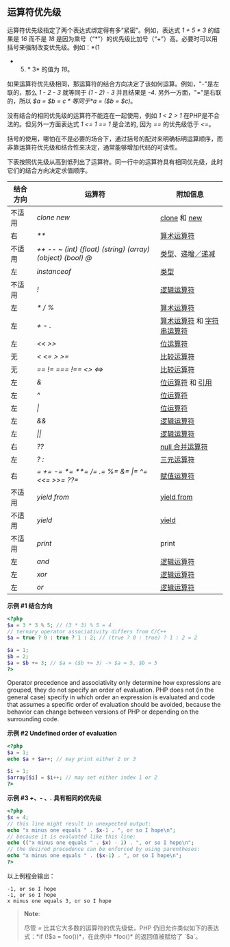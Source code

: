 运算符优先级
------------

运算符优先级指定了两个表达式绑定得有多“紧密”。例如，表达式 *1 + 5 \* 3*
的结果是 *16* 而不是 *18*
是因为乘号（“\*”）的优先级比加号（“+”）高。必要时可以用括号来强制改变优先级。例如：*(1
+ 5) \* 3* 的值为 *18*。

如果运算符优先级相同，那运算符的结合方向决定了该如何运算。例如，"-"是左联的，那么
*1 - 2 - 3* 就等同于 *(1 - 2) - 3* 并且结果是 *-4*.
另外一方面，"="是右联的，所以 *$a = $b = $c* 等同于 *$a = ($b = $c)*。

没有结合的相同优先级的运算符不能连在一起使用，例如 *1 \< 2 \> 1*
在PHP是不合法的。但另外一方面表达式 *1 \<= 1 == 1* 是合法的, 因为 *==*
的优先级低于 *\<=*。

括号的使用，哪怕在不是必要的场合下，通过括号的配对来明确标明运算顺序，而非靠运算符优先级和结合性来决定，通常能够增加代码的可读性。

下表按照优先级从高到低列出了运算符。同一行中的运算符具有相同优先级，此时它们的结合方向决定求值顺序。

| 结合方向 | 运算符                                                                           | 附加信息                                                                                                                                             |
|----------|----------------------------------------------------------------------------------|------------------------------------------------------------------------------------------------------------------------------------------------------|
| 不适用   | *clone* *new*                                                                    | <a href="/language/oop5/cloning.html" class="link">clone</a> 和 <a href="/language/oop5/basic.html#language.oop5.basic.new" class="link">new</a>     |
| 右       | *\*\**                                                                           | <a href="/language/operators/arithmetic.html" class="link">算术运算符</a>                                                                            |
| 不适用   | *++* *--* *\~* *(int)* *(float)* *(string)* *(array)* *(object)* *(bool)* *@*    | <a href="/language/types.html" class="link">类型</a>、<a href="/language/operators/increment.html" class="link">递增／递减</a>                       |
| 左       | *instanceof*                                                                     | <a href="/language/types.html" class="link">类型</a>                                                                                                 |
| 不适用   | *!*                                                                              | <a href="/language/operators/logical.html" class="link">逻辑运算符</a>                                                                               |
| 左       | *\** */* *%*                                                                     | <a href="/language/operators/arithmetic.html" class="link">算术运算符</a>                                                                            |
| 左       | *+* *-* *.*                                                                      | <a href="/language/operators/arithmetic.html" class="link">算术运算符</a> 和 <a href="/language/operators/string.html" class="link">字符串运算符</a> |
| 左       | *\<\<* *\>\>*                                                                    | <a href="/language/operators/bitwise.html" class="link">位运算符</a>                                                                                 |
| 无       | *\<* *\<=* *\>* *\>=*                                                            | <a href="/language/operators/comparison.html" class="link">比较运算符</a>                                                                            |
| 无       | *==* *!=* *===* *!==* *\<\>* *\<=\>*                                             | <a href="/language/operators/comparison.html" class="link">比较运算符</a>                                                                            |
| 左       | *&*                                                                              | <a href="/language/operators/bitwise.html" class="link">位运算符</a> 和 <a href="/language/references.html" class="link">引用</a>                    |
| 左       | *^*                                                                              | <a href="/language/operators/bitwise.html" class="link">位运算符</a>                                                                                 |
| 左       | *\|*                                                                             | <a href="/language/operators/bitwise.html" class="link">位运算符</a>                                                                                 |
| 左       | *&&*                                                                             | <a href="/language/operators/logical.html" class="link">逻辑运算符</a>                                                                               |
| 左       | *\|\|*                                                                           | <a href="/language/operators/logical.html" class="link">逻辑运算符</a>                                                                               |
| 右       | *??*                                                                             | <a href="/language/operators/comparison.html#language.operators.comparison.coalesce" class="link">null 合并运算符</a>                                |
| 左       | *? :*                                                                            | <a href="/language/operators/comparison.html#language.operators.comparison.ternary" class="link">三元运算符</a>                                      |
| 右       | *=* *+=* *-=* *\*=* *\*\*=* */=* *.=* *%=* *&=* *\|=* *^=* *\<\<=* *\>\>=* *??=* | <a href="/language/operators/assignment.html" class="link">赋值运算符</a>                                                                            |
| 不适用   | *yield from*                                                                     | <a href="/language/generators/syntax.html#control-structures.yield.from" class="link">yield from</a>                                                 |
| 不适用   | *yield*                                                                          | <a href="/language/generators/syntax.html#control-structures.yield" class="link">yield</a>                                                           |
| 不适用   | *print*                                                                          | <span class="function">print</span>                                                                                                                  |
| 左       | *and*                                                                            | <a href="/language/operators/logical.html" class="link">逻辑运算符</a>                                                                               |
| 左       | *xor*                                                                            | <a href="/language/operators/logical.html" class="link">逻辑运算符</a>                                                                               |
| 左       | *or*                                                                             | <a href="/language/operators/logical.html" class="link">逻辑运算符</a>                                                                               |

**示例 \#1 结合方向**

``` php
<?php
$a = 3 * 3 % 5; // (3 * 3) % 5 = 4
// ternary operator associativity differs from C/C++
$a = true ? 0 : true ? 1 : 2; // (true ? 0 : true) ? 1 : 2 = 2

$a = 1;
$b = 2;
$a = $b += 3; // $a = ($b += 3) -> $a = 5, $b = 5
?>
```

Operator precedence and associativity only determine how expressions are
grouped, they do not specify an order of evaluation. PHP does not (in
the general case) specify in which order an expression is evaluated and
code that assumes a specific order of evaluation should be avoided,
because the behavior can change between versions of PHP or depending on
the surrounding code.

**示例 \#2 Undefined order of evaluation**

``` php
<?php
$a = 1;
echo $a + $a++; // may print either 2 or 3

$i = 1;
$array[$i] = $i++; // may set either index 1 or 2
?>
```

**示例 \#3 *+*、*-* 、*.* 具有相同的优先级**

``` php
<?php
$x = 4;
// this line might result in unexpected output:
echo "x minus one equals " . $x-1 . ", or so I hope\n";
// because it is evaluated like this line:
echo (("x minus one equals " . $x) - 1) . ", or so I hope\n";
// the desired precedence can be enforced by using parentheses:
echo "x minus one equals " . ($x-1) . ", or so I hope\n";
?>
```

以上例程会输出：

    -1, or so I hope
    -1, or so I hope
    x minus one equals 3, or so I hope

> **Note**:
>
> 尽管 *=* 比其它大多数的运算符的优先级低，PHP
> 仍旧允许类似如下的表达式：*if (!$a = foo())*，在此例中 *foo()*
> 的返回值被赋给了 `$a`。
